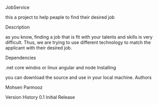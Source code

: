 JobService

this a project to help peaple to find their desired job

Description

as you know, finding a job that is fit with your talents and skills is very difficult. Thus, we are trying to use different technology to match the applicant with their desired job.

Dependencies

.net core
windos or linux
angular and node
Installing

you can download the source and use in your local machine.
Authors

Mohsen Parmooz

Version History 0.1 Initial Release
